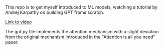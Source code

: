 This repo is to get myself introduced to ML models, watching a tutorial by Andrej Karpathy on building GPT froms scratch.

[Link to video](https://www.youtube.com/watch?v=kCc8FmEb1nY)

The gpt.py file implements the attention mechanism with a slight deviation from the original mechanism introduced in the "Attention is all you need" paper.
